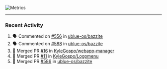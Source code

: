 ![Metrics](https://metrics.lecoq.io/KyleGospo?template=classic&base=header%2C%20activity%2C%20community%2C%20repositories%2C%20metadata&base.indepth=false&base.hireable=false&base.skip=false&config.timezone=America%2FLos_Angeles)

---
### Recent Activity
<!--START_SECTION:activity-->
1. 🗣 Commented on [#556](https://github.com/ublue-os/bazzite/issues/556#issuecomment-1834592129) in [ublue-os/bazzite](https://github.com/ublue-os/bazzite)
2. 🗣 Commented on [#588](https://github.com/ublue-os/bazzite/issues/588#issuecomment-1829237943) in [ublue-os/bazzite](https://github.com/ublue-os/bazzite)
3. 🎉 Merged PR [#16](https://github.com/KyleGospo/webapp-manager/pull/16) in [KyleGospo/webapp-manager](https://github.com/KyleGospo/webapp-manager)
4. 🎉 Merged PR [#11](https://github.com/KyleGospo/Logomenu/pull/11) in [KyleGospo/Logomenu](https://github.com/KyleGospo/Logomenu)
5. 🎉 Merged PR [#586](https://github.com/ublue-os/bazzite/pull/586) in [ublue-os/bazzite](https://github.com/ublue-os/bazzite)
<!--END_SECTION:activity-->

